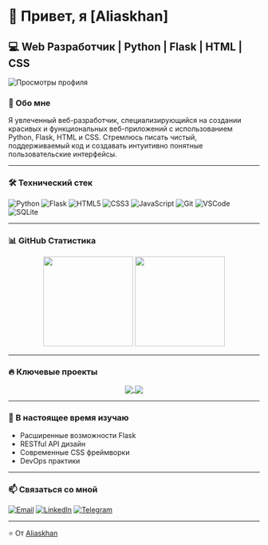 # 👋 Привет, я [Aliaskhan]

## 💻 Web Разработчик | Python | Flask | HTML | CSS

![Просмотры профиля](https://komarev.com/ghpvc/?username=вашлогин&color=blueviolet)

### 🚀 Обо мне

Я увлеченный веб-разработчик, специализирующийся на создании красивых и функциональных веб-приложений с использованием Python, Flask, HTML и CSS. Стремлюсь писать чистый, поддерживаемый код и создавать интуитивно понятные пользовательские интерфейсы.

---

### 🛠️ Технический стек

![Python](https://img.shields.io/badge/-Python-3776AB?style=flat-square&logo=python&logoColor=white)
![Flask](https://img.shields.io/badge/-Flask-000000?style=flat-square&logo=flask&logoColor=white)
![HTML5](https://img.shields.io/badge/-HTML5-E34F26?style=flat-square&logo=html5&logoColor=white)
![CSS3](https://img.shields.io/badge/-CSS3-1572B6?style=flat-square&logo=css3&logoColor=white)
![JavaScript](https://img.shields.io/badge/-JavaScript-F7DF1E?style=flat-square&logo=javascript&logoColor=black)
![Git](https://img.shields.io/badge/-Git-F05032?style=flat-square&logo=git&logoColor=white)
![VSCode](https://img.shields.io/badge/-VSCode-007ACC?style=flat-square&logo=visual-studio-code&logoColor=white)
![SQLite](https://img.shields.io/badge/-SQLite-003B57?style=flat-square&logo=sqlite&logoColor=white)

---

### 📊 GitHub Статистика

<div align="center">
  <img height="180em" src="https://github-readme-stats.vercel.app/api?usernamealiaskh4n=&show_icons=true&theme=radical&include_all_commits=true&count_private=true"/>
  <img height="180em" src="https://github-readme-stats.vercel.app/api/top-langs/?username=aliaskh4n&layout=compact&langs_count=7&theme=radical"/>
</div>

---

### 🔥 Ключевые проекты

<div align="center">
  <a href="https://github.com/вашлогин/проект1">
    <img align="center" src="https://github-readme-stats.vercel.app/api/pin/?username=aliaskh4n&repo=проект1&theme=radical" />
  </a>
  <a href="https://github.com/вашлогин/проект2">
    <img align="center" src="https://github-readme-stats.vercel.app/api/pin/?username=aliaskh4n&repo=проект2&theme=radical" />
  </a>
</div>

---

### 🌱 В настоящее время изучаю

- Расширенные возможности Flask
- RESTful API дизайн
- Современные CSS фреймворки
- DevOps практики

---

### 📫 Связаться со мной

[![Email](https://img.shields.io/badge/-Email-D14836?style=flat-square&logo=gmail&logoColor=white)](mailto:ваша@почта.com)
[![LinkedIn](https://img.shields.io/badge/-LinkedIn-0077B5?style=flat-square&logo=linkedin&logoColor=white)](https://linkedin.com/in/ваш-профиль)
[![Telegram](https://img.shields.io/badge/-Telegram-2CA5E0?style=flat-square&logo=telegram&logoColor=white)](https://t.me/вашлогин)

---

⭐️ От [Aliaskhan](https://github.com/aliaskh4n)

